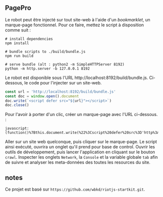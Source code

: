 
PagePro
---
Le robot peut être injecté sur tout site-web à l'aide d'un _bookmarklet_, un marque-page fonctionnel. Pour ce faire, mettez le script à disposition comme suit :
```
# install dependencies
npm install

# bundle scripts to ./build/bundle.js
npm run build

# serve bundle (alt : python2 -m SimpleHTTPServer 8192)
python -m http.server -b 127.0.0.1 8192
```
Le robot est disponible sous l'URL http://localhost:8192/build/bundle.js. Ci-dessous, le code pour l'injecter sur un site-web.
```js
const url = 'http://localhost:8192/build/bundle.js'
const doc = window.open().document
doc.write(`<script defer src="${url}"></script>`)
doc.close()
```
Pour l'avoir à porter d'un clic, créer un marque-page avec l'URL ci-dessous. :
```
javascript:(function()%7Bthis.document.write(%22%3Cscript%20defer%20src%3D'http%3A%2F%2Flocalhost%3A8192%2Fbuild%2Fbundle.js'%3E%3C%2Fscript%3E%22)%3Bthis.document.close()%7D).call(window.open())
```
Aller sur un site web quelconque, puis cliquer sur le marque-page. Le script ainsi exécuté, ouvrira un onglet qu'il prend pour base de control. Ouvrir les outils de développement, puis lancer l'application en cliquant sur le bouton `crawl`. Inspecter les onglets `Network`, la `Console`  et la variable globale `tab` afin de suivre et analyser les meta-données des toutes les resources du site.

notes
---
Ce projet est basé sur `https://github.com/wbkd/riotjs-startkit.git`.
